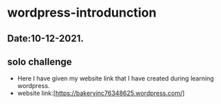 # wordpress-introdunction

## Date:10-12-2021.
## solo challenge

- Here I have given my website link that I have created during learning wordpress.
- website link:[https://bakeryinc76348625.wordpress.com/]